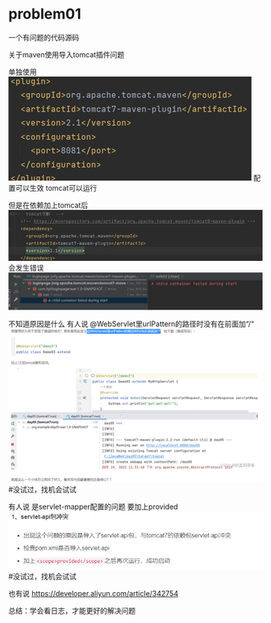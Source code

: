 # problem01
一个有问题的代码源码

关于maven使用<plugin>导入tomcat插件问题


单独使用
![image](https://github.com/shzy2022/problem01/blob/main/readme_photo/plugin_tomcat.png)
配置可以生效
tomcat可以运行

但是在依赖加上tomcat后
![image](https://github.com/shzy2022/problem01/blob/main/readme_photo/dependency_tomcat.png)
会发生错误
![image](https://github.com/shzy2022/problem01/blob/main/readme_photo/error.png)

不知道原因是什么
有人说
@WebServlet里urlPattern的路径时没有在前面加“/“
![image](https://github.com/shzy2022/problem01/blob/main/readme_photo/reslove01.png)
#没试过，找机会试试

有人说
是servlet-mapper配置的问题
要加上<scope>provided</scope>
![image](https://github.com/shzy2022/problem01/blob/main/readme_photo/reslove02.png)
#没试过，找机会试试

也有说
https://developer.aliyun.com/article/342754

总结：学会看日志，才能更好的解决问题
